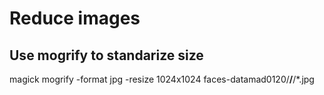 # Reduce images

## Use mogrify to standarize size

magick mogrify -format jpg -resize 1024x1024 faces-datamad0120/**/**/*.jpg